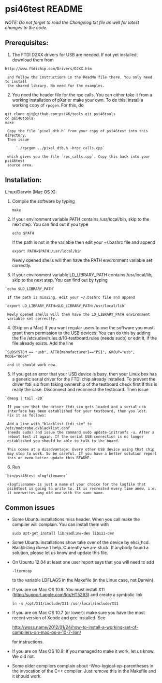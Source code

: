 psi46test README
====================================================================

*NOTE: Do not forget to read the Changelog.txt file as well for latest
      changes to the code.*

Prerequisites:
--------------

  1. The FTDI D2XX drivers for USB are needed. If not yet installed, download
     them from

	http://www.ftdichip.com/Drivers/D2XX.htm

     and follow the instructions in the ReadMe file there. You only need to install
     the shared library. No need for the examples.

  2. You need the header file for the rpc calls. You can either take it from a
     working installation of pXar or make your own. To do this, install a working 
     copy of `rpcgen`. For this, do

```
git clone git@github.com:psi46/tools.git psi46tools
cd psi46tools
make
```

     Copy the file `pixel_dtb.h` from your copy of psi46test into this directory.
     Then issue

         `./rpcgen ../pixel_dtb.h -hrpc_calls.cpp`

     which gives you the file `rpc_calls.cpp`. Copy this back into your psi46test
     source area.
    

Installation:
-------------

Linux/Darwin (Mac OS X):

  1. Compile the software by typing

	   `make` 


  2. If your environment variable PATH contains /usr/local/bin, skip to the
     next step. You can find out if you type

	 `echo $PATH`

     If the path is not in the variable then edit your ~/.bashrc file and
     append

	 `export PATH=$PATH:/usr/local/bin`

     Newly opened shells will then have the PATH environment variable set
     correctly.


  3. If your environment variable LD_LIBRARY_PATH contains /usr/local/lib,
     skip to the next step. You can find out by typing

	`echo $LD_LIBRARY_PATH`

     If the path is missing, edit your ~/.bashrc file and append

	`export LD_LIBRARY_PATH=$LD_LIBRARY_PATH:/usr/local/lib`

     Newly opened shells will then have the LD_LIBRARY_PATH environment
     variable set correctly.


  4. (Skip on a Mac)
     If you want regular users to use the software you must grant them
     permission to the USB devices. You can do this by adding the file
     /etc/udev/rules.d/10-testboard.rules (needs sudo) or edit it, if the
     file already exists. Add the line

	`SUBSYSTEM == "usb", ATTR{manufacturer}=="PSI", GROUP="usb", MODE="0664"`

     and it should work now.


  5. If you get an error that your USB device is busy, then your Linux
     box has a generic serial driver for the FTDI chip already installed. 
     To prevent the driver ftdi_sio from taking ownership of the testboard
     check first if this is really the case. Disconnect and reconnect 
     the testboard. Then issue

	`dmesg | tail -20`

     If you see that the driver ftdi_sio gets loaded and a serial usb 
     interface has been established for your testboard, then you lost.
     Fix it as follows:

     Add a line with "blacklist ftdi_sio" to /etc/modprobe.d/blacklist.conf
     (needs sudo) and issue the command sudo update-initramfs -u. After a 
     reboot test it again. If the serial USB connection is no longer 
     established you should be able to talk to the board.

     This comes at a disadvantage: Every other USB device using that chip
     may stop to work. So be careful. If you have a better solution report
     this or even better update this README.


  6. Run

	`bin/psi46test <logfilename>`

     <logfilename> is just a name of your choice for the logfile that 
     psi64test is going to write to. It is recreated every time anew, i.e.
     it overwrites any old one with the same name.

Common issues
-------------

  * Some Ubuntu installations miss header. When you call make the compiler
    will complain. You can install them with

	`sudo apt-get install libreadline-dev libx11-dev`


  * Some Ubuntu installations show take over of the device by ehci_hcd. 
    Blacklisting doesn't help. Currently we are stuck. If anybody found
    a solution, please let us know and update this file.

  * On Ubuntu 12.04 at least one user report says that you will need to add

	`-ltermcap`

    to the variable LDFLAGS in the Makefile (in the Linux case, not Darwin).

  * If you are on Mac OS 10.8:
    You must install X11 (http://support.apple.com/kb/HT5293) and create
    a symbolic link
    
	`ln -s /opt/X11/include/X11 /usr/local/include/X11`

  * If you are on Mac OS 10.7 (or lower):
    make sure you have the most recent version of Xcode and gcc installed.
    See
    
	http://woss.name/2012/01/24/how-to-install-a-working-set-of-compilers-on-mac-os-x-10-7-lion/
	
    for instructions.

  * If you are on Max OS 10.6:
    If you managed to make it work, let us know. We did not.

  * Some older compilers complain about -Wno-logical-op-parentheses in the
    invocation of the C++ compiler. Just remove this in the Makefile and
    it should work.

